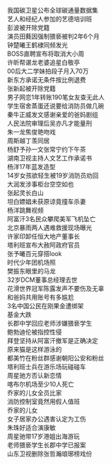 我国碳卫星公布全球碳通量数据集  
艺人和经纪人参加的艺德培训班  
彭波被开除党籍  
演员田蕤因强制猥亵被判2年6个月  
钟楚曦王鹤棣同频发光  
BOSS直聘宣布将取消大小周  
许昕帮谌龙老婆追星白敬亭  
00后大二学妹拍段子月入70万  
新东方承诺无条件按比例退费  
张新起被开除党籍  
男子网恋1年转账190笔女友查无此人  
学生宿舍蒸蛋还说要给消防员做几碗  
秦牛正威发文感谢亲爱的爸妈剧组  
人民法院审理后吴亦凡才能量刑  
朱一龙焦俊艳吻戏  
周斯越丁羡同居  
杨舒予孙一文张常宁约下午茶  
湖南卫视主持人文艺工作承诺书  
杨洋17年蓝发造型  
14岁女孩欲轻生被19岁消防员劝回  
大润发涉事柜台空空如也  
张起灵长白山  
坦白嫖娼未获原谅竟撞车杀妻  
杨洋跳舞视频  
阿富汗3名民众攀爬美军飞机坠亡  
北京暴雨两人遇难救援现场曝光  
许家印卸任恒大地产董事长  
塔利班宣布大赦阿政府官员  
张予曦百元穿搭look  
时代少年团机场照  
樊振东眼里的马龙  
32岁DCM董事总经理去世  
花滑世界冠军陈露发声不要伤及无辜  
和爸妈共用账号有多尴尬  
3名中国公民在刚果金遭绑架  
基金大跌  
长郡中学回应老师涉嫌猥亵学生  
鲍勃迪伦被指控性侵  
拜登坚持从阿富汗撤军是正确决定  
原来猫是这样游泳的  
都美竹在粉丝群感谢朝阳公安和粉丝  
塔利班士兵在游乐场玩碰碰车  
周星驰方否认新恋情  
喀布尔机场至少10人死亡  
乔家的儿女全员比家  
消防控制室竟然用假人值班  
乔家的儿女  
女子居家办公遇害认定为工伤  
朱珠好适合演康敏  
周星驰带17岁港姐出海游玩  
老师猥亵学生长郡中学已报案  
山东卫视删除张哲瀚琅琊榜戏份  
